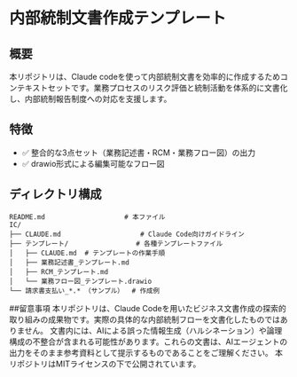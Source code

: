 # 内部統制文書作成テンプレート

## 概要
本リポジトリは、Claude codeを使って内部統制文書を効率的に作成するためコンテキストセットです。業務プロセスのリスク評価と統制活動を体系的に文書化し、内部統制報告制度への対応を支援します。

## 特徴
- ✅ 整合的な3点セット（業務記述書・RCM・業務フロー図）の出力
- ✅ drawio形式による編集可能なフロー図

## ディレクトリ構成
```
README.md                    # 本ファイル
IC/
├── CLAUDE.md                    # Claude Code向けガイドライン
├── テンプレート/                 # 各種テンプレートファイル
│   ├── CLAUDE.md  # テンプレートの作業手順
│   ├── 業務記述書_テンプレート.md
│   ├── RCM_テンプレート.md
│   └── 業務フロー図_テンプレート.drawio
└── 請求書支払い_*.* （サンプル）  # 作成例
```

##留意事項
本リポジトリは、Claude Codeを用いたビジネス文書作成の探索的取り組みの成果物です。実際の具体的な内部統制フローを文書化したものではありません。
文書内には、AIによる誤った情報生成（ハルシネーション）や論理構成の不整合が含まれる可能性があります。これらの文書は、AIエージェントの出力をそのまま参考資料として提示するものであることをご理解ください。
本リポジトリはMITライセンスの下で公開されています。
